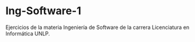 # Ing-Software-1
Ejercicios de la materia Ingeniería de Software de la carrera Licenciatura en Informática UNLP.
